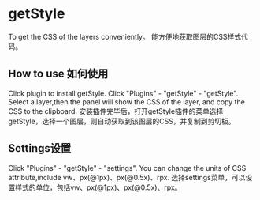 # getStyle
To get the CSS of the layers conveniently。
能方便地获取图层的CSS样式代码。

## How to use 如何使用
Click plugin to install getStyle.
Click "Plugins" - "getStyle" - "getStyle".
Select a layer,then the panel will show the CSS of the layer, and copy the CSS to the clipboard.
安装插件完毕后，打开getStyle插件的菜单选择getStyle，选择一个图层，则自动获取到该图层的CSS，并复制到剪切板。

## Settings设置
Click "Plugins" - "getStyle" - "settings".
You can change the units of CSS attribute,include vw、px(@1px)、px(@0.5x)、rpx.
选择settings菜单，可以设置样式的单位，包括vw、px(@1px)、px(@0.5x)、rpx。
